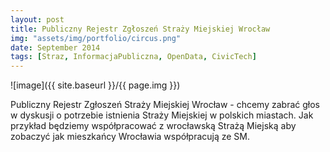 ```yaml
---
layout: post
title: Publiczny Rejestr Zgłoszeń Straży Miejskiej Wrocław
img: "assets/img/portfolio/circus.png"
date: September 2014
tags: [Straz, InformacjaPubliczna, OpenData, CivicTech]
---
```


![image]({{ site.baseurl }}/{{ page.img }})

Publiczny Rejestr Zgłoszeń Straży Miejskiej Wrocław - chcemy zabrać głos w dyskusji o potrzebie istnienia Straży Miejskiej w polskich miastach. Jak przykład będziemy współpracować z wrocławską Strażą Miejską aby zobaczyć jak mieszkańcy Wrocławia współpracują ze SM.

